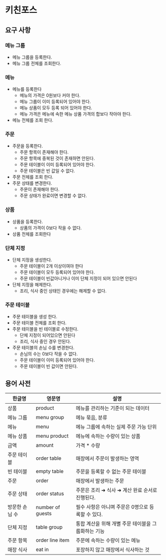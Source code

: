 # 키친포스

## 요구 사항
### 메뉴 그룹
* 메뉴 그룹을 등록한다.
* 메뉴 그룹 전체를 조회한다.

### 메뉴
* 메뉴를 등록한다
  * 메뉴의 가격은 0원보다 커야 한다.
  * 메뉴 그룹이 이미 등록되어 있어야 한다.
  * 메뉴 상품이 모두 등록 되어 있어야 한다.
  * 메뉴 가격은 메뉴에 속한 메뉴 상품 가격의 합보다 작아야 한다. 
* 메뉴 전체를 조회 한다.
### 주문
* 주문을 등록한다.
  * 주문 항목이 존재해야 한다.
  * 주문 항목에 중복된 것이 존재하면 안된다.
  * 주문 테이블이 이미 등록되어 있어야 한다.
  * 주문 테이블은 빈 값일 수 없다.
* 주문 전체를 조회 한다.
* 주문 상태를 변경한다.
  * 주문이 존재해야 한다.
  * 주문 상태가 완료이면 변경할 수 없다.
### 상품
* 상품을 등록한다.
  * 상품의 가격이 0보다 작을 수 없다.
* 상품 전체를 조회한다
### 단체 지정
* 단체 지정을 생성한다.
  * 주문 테이블이 2개 이상이여야 한다
  * 주문 테이블이 모두 등록되어 있어야 한다.
  * 주문 테이블이 빈값아니거나 이미 단체 지정이 되어 있으면 안된다
* 단체 지정을 해제한다.
  * 조리, 식사 중인 상태인 경우에는 해제할 수 없다.

### 주문 테이블
* 주문 테이블을 생성 한다.
* 주문 테이블 전체를 조회 한다.
* 주문 테이블을 빈 테이블로 수정한다.
  * 단체 지정이 되어있으면 안된다
  * 조리, 식사 중인 경우 안된다.
* 주문 테이블의 손님 수를 변경한다.
  * 손님의 수는 0보다 작을 수 없다.
  * 주문 테이블이 이미 등록되어 있어야 한다.
  * 주문 테이블이 빈 값이면 안된다.
## 용어 사전

| 한글명 | 영문명 | 설명 |
| --- | --- | --- |
| 상품 | product | 메뉴를 관리하는 기준이 되는 데이터 |
| 메뉴 그룹 | menu group | 메뉴 묶음, 분류 |
| 메뉴 | menu | 메뉴 그룹에 속하는 실제 주문 가능 단위 |
| 메뉴 상품 | menu product | 메뉴에 속하는 수량이 있는 상품 |
| 금액 | amount | 가격 * 수량 |
| 주문 테이블 | order table | 매장에서 주문이 발생하는 영역 |
| 빈 테이블 | empty table | 주문을 등록할 수 없는 주문 테이블 |
| 주문 | order | 매장에서 발생하는 주문 |
| 주문 상태 | order status | 주문은 조리 ➜ 식사 ➜ 계산 완료 순서로 진행된다. |
| 방문한 손님 수 | number of guests | 필수 사항은 아니며 주문은 0명으로 등록할 수 있다. |
| 단체 지정 | table group | 통합 계산을 위해 개별 주문 테이블을 그룹화하는 기능 |
| 주문 항목 | order line item | 주문에 속하는 수량이 있는 메뉴 |
| 매장 식사 | eat in | 포장하지 않고 매장에서 식사하는 것 |
